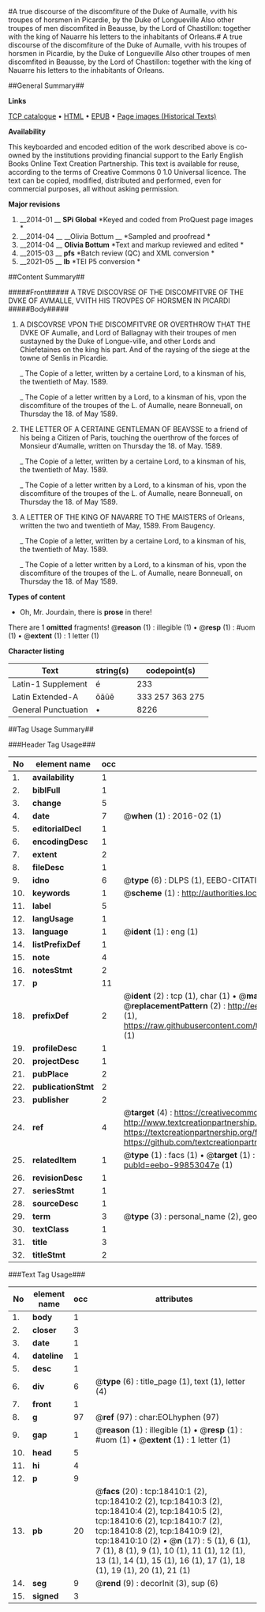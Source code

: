 #A true discourse of the discomfiture of the Duke of Aumalle, vvith his troupes of horsmen in Picardie, by the Duke of Longueville Also other troupes of men discomfited in Beausse, by the Lord of Chastillon: together with the king of Nauarre his letters to the inhabitants of Orleans.#
A true discourse of the discomfiture of the Duke of Aumalle, vvith his troupes of horsmen in Picardie, by the Duke of Longueville Also other troupes of men discomfited in Beausse, by the Lord of Chastillon: together with the king of Nauarre his letters to the inhabitants of Orleans.

##General Summary##

**Links**

[TCP catalogue](http://www.ota.ox.ac.uk/tcp/)  • 
[HTML](http://tei.it.ox.ac.uk/tcp/Texts-HTML/free/A01/A01178.html)  • 
[EPUB](http://tei.it.ox.ac.uk/tcp/Texts-EPUB/free/A01/A01178.epub) • 
[Page images (Historical Texts)](https://historicaltexts.jisc.ac.uk/eebo-99853047e)

**Availability**

This keyboarded and encoded edition of the work described above is co-owned by the
    institutions providing financial support to the Early English Books Online Text Creation
    Partnership. This text is available for reuse, according to the terms of  Creative Commons 0 1.0 Universal
    licence. The text can be copied, modified, distributed and performed, even for commercial
    purposes, all without asking permission.

**Major revisions**

1. __2014-01 __ __SPi Global__ *Keyed and coded from ProQuest page images *
1. __2014-04 __ __Olivia Bottum __ *Sampled and proofread *
1. __2014-04 __ __Olivia Bottum__ *Text and markup reviewed and edited *
1. __2015-03 __ __pfs__ *Batch review (QC) and XML conversion *
1. __2021-05 __ __lb__ *TEI P5 conversion *

##Content Summary##

#####Front#####
A TRVE DISCOVRSE OF THE DISCOMFITVRE OF THE DVKE OF AVMALLE, VVITH HIS TROVPES OF HORSMEN IN PICARDI
#####Body#####

1. A DISCOVRSE VPON THE DISCOMFITVRE OR OVERTHROW THAT THE DVKE OF Aumalle, and Lord of Ballagnay with their troupes of men sustayned by the Duke of Longue-ville, and other Lords and Chiefetaines on the king his part. And of the raysing of the siege at the towne of Senlis in Picardie.

    _ The Copie of a letter, written by a certaine Lord, to a kinsman of his, the twentieth of May. 1589.

    _ The Copie of a letter written by a Lord, to a kinsman of his, vpon the discomfiture of the troupes of the L. of Aumalle, neare Bonneuall, on Thursday the 18. of May 1589.

1. THE LETTER OF A CERTAINE GENTLEMAN OF BEAVSSE to a friend of his being a Citizen of Paris, touching the ouerthrow of the forces of Monsieur d'Aumalle, written on Thursday the 18. of May. 1589.

    _ The Copie of a letter, written by a certaine Lord, to a kinsman of his, the twentieth of May. 1589.

    _ The Copie of a letter written by a Lord, to a kinsman of his, vpon the discomfiture of the troupes of the L. of Aumalle, neare Bonneuall, on Thursday the 18. of May 1589.

1. A LETTER OF THE KING OF NAVARRE TO THE MAISTERS of Orleans, written the two and twentieth of May, 1589. From Baugency.

    _ The Copie of a letter, written by a certaine Lord, to a kinsman of his, the twentieth of May. 1589.

    _ The Copie of a letter written by a Lord, to a kinsman of his, vpon the discomfiture of the troupes of the L. of Aumalle, neare Bonneuall, on Thursday the 18. of May 1589.

**Types of content**

  * Oh, Mr. Jourdain, there is **prose** in there!

There are 1 **omitted** fragments! 
 @__reason__ (1) : illegible (1)  •  @__resp__ (1) : #uom (1)  •  @__extent__ (1) : 1 letter (1)

**Character listing**


|Text|string(s)|codepoint(s)|
|---|---|---|
|Latin-1 Supplement|é|233|
|Latin Extended-A|ōāūē|333 257 363 275|
|General Punctuation|•|8226|

##Tag Usage Summary##

###Header Tag Usage###

|No|element name|occ|attributes|
|---|---|---|---|
|1.|__availability__|1||
|2.|__biblFull__|1||
|3.|__change__|5||
|4.|__date__|7| @__when__ (1) : 2016-02 (1)|
|5.|__editorialDecl__|1||
|6.|__encodingDesc__|1||
|7.|__extent__|2||
|8.|__fileDesc__|1||
|9.|__idno__|6| @__type__ (6) : DLPS (1), EEBO-CITATION (1), VID (1), EEBO-PROQUEST (1), STC (2)|
|10.|__keywords__|1| @__scheme__ (1) : http://authorities.loc.gov/ (1)|
|11.|__label__|5||
|12.|__langUsage__|1||
|13.|__language__|1| @__ident__ (1) : eng (1)|
|14.|__listPrefixDef__|1||
|15.|__note__|4||
|16.|__notesStmt__|2||
|17.|__p__|11||
|18.|__prefixDef__|2| @__ident__ (2) : tcp (1), char (1)  •  @__matchPattern__ (2) : ([0-9\-]+):([0-9IVX]+) (1), (.+) (1)  •  @__replacementPattern__ (2) : http://eebo.chadwyck.com/downloadtiff?vid=$1&page=$2 (1), https://raw.githubusercontent.com/textcreationpartnership/Texts/master/tcpchars.xml#$1 (1)|
|19.|__profileDesc__|1||
|20.|__projectDesc__|1||
|21.|__pubPlace__|2||
|22.|__publicationStmt__|2||
|23.|__publisher__|2||
|24.|__ref__|4| @__target__ (4) : https://creativecommons.org/publicdomain/zero/1.0/ (1), http://www.textcreationpartnership.org/docs/. (1), https://textcreationpartnership.org/faq/#faq05 (1), https://github.com/textcreationpartnership (1)|
|25.|__relatedItem__|1| @__type__ (1) : facs (1)  •  @__target__ (1) : https://data.historicaltexts.jisc.ac.uk/view?pubId=eebo-99853047e (1)|
|26.|__revisionDesc__|1||
|27.|__seriesStmt__|1||
|28.|__sourceDesc__|1||
|29.|__term__|3| @__type__ (3) : personal_name (2), geographic_name (1)|
|30.|__textClass__|1||
|31.|__title__|3||
|32.|__titleStmt__|2||


###Text Tag Usage###

|No|element name|occ|attributes|
|---|---|---|---|
|1.|__body__|1||
|2.|__closer__|3||
|3.|__date__|1||
|4.|__dateline__|1||
|5.|__desc__|1||
|6.|__div__|6| @__type__ (6) : title_page (1), text (1), letter (4)|
|7.|__front__|1||
|8.|__g__|97| @__ref__ (97) : char:EOLhyphen (97)|
|9.|__gap__|1| @__reason__ (1) : illegible (1)  •  @__resp__ (1) : #uom (1)  •  @__extent__ (1) : 1 letter (1)|
|10.|__head__|5||
|11.|__hi__|4||
|12.|__p__|9||
|13.|__pb__|20| @__facs__ (20) : tcp:18410:1 (2), tcp:18410:2 (2), tcp:18410:3 (2), tcp:18410:4 (2), tcp:18410:5 (2), tcp:18410:6 (2), tcp:18410:7 (2), tcp:18410:8 (2), tcp:18410:9 (2), tcp:18410:10 (2)  •  @__n__ (17) : 5 (1), 6 (1), 7 (1), 8 (1), 9 (1), 10 (1), 11 (1), 12 (1), 13 (1), 14 (1), 15 (1), 16 (1), 17 (1), 18 (1), 19 (1), 20 (1), 21 (1)|
|14.|__seg__|9| @__rend__ (9) : decorInit (3), sup (6)|
|15.|__signed__|3||
